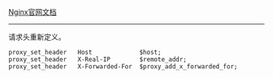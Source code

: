 [Nginx官网文档](http://nginx.org/en/docs/http/ngx_http_proxy_module.html#proxy_set_header)
*****
请求头重新定义。

```
proxy_set_header   Host             $host;
proxy_set_header   X-Real-IP        $remote_addr;
proxy_set_header   X-Forwarded-For  $proxy_add_x_forwarded_for;
```